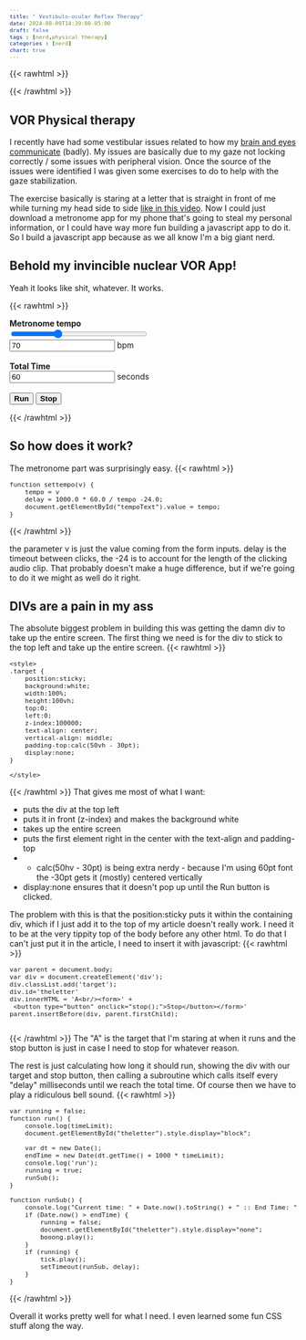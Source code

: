 ```yaml
---
title: " Vestibulo-ocular Reflex Therapy"
date: 2024-08-09T14:39:00-05:00
draft: false
tags : [nerd,physical therapy]
categories : [nerd]
chart: true
---
```


{{< rawhtml >}}
<style>
    .target {
        font-size:60pt;
        font-weight:bold;
        position:sticky;
        border: none; /* solid 1px red; */
        background:white;
        width:100%;
        height:100vh;
        top:0;
        left:0;
        z-index:100000;
        text-align: center;
        vertical-align: middle;  
        padding-top:calc(50vh - 30pt);
        display:none;
    }

    .target button {
        font-size:12pt;
    }

    label, button {
        font-weight:bold;
    }

    pre {
        font-size:80%;
    }
  </style>
<!--
<div class='target' id="theletter">A
<br>
<form>
<button type="button" onclick="stop();">Stop</button>
</form>
</div>
-->
{{< /rawhtml >}}

## VOR Physical therapy

I recently have had some vestibular issues related to how my [brain and eyes communicate](https://www.physio-pedia.com/Vestibulo-Ocular_Reflex) (badly). My issues are basically due to my gaze not locking correctly / some issues with peripheral vision. Once the source of the issues were identified I was given some exercises to do to help with the gaze stabilization. 
<!--more--> 

The exercise basically is staring at a letter that is straight in front of me while turning my head side to side
[like in this video](https://youtu.be/Mk7v9r4acQU?t=236). Now I could just download a metronome app for my phone that's going to steal 
my personal information, or I could have way more fun building a javascript app to do it. So I build a javascript app because as we all 
know I'm a big giant nerd.

## Behold my invincible nuclear VOR App!
Yeah it looks like shit, whatever. It works.

{{< rawhtml >}}
<form>
    <!-- <button  type="button" onclick="javascript:runProj();">Run</button > <br/> -->
    <label>Metronome tempo</label><br/>
    <input type="range" min="30" max="150" value="70" class="slider" id="tempo" onchange="settempo(this.value)" style="width:18em">
    <br/>
    <input type="text" id="tempoText" value="70" onchange="settempo2(this.value)"></input> bpm
    <br/>
    <br/>
    <label>Total Time</label><br/>
    <input type="text" id="timelimit" value="60" onchange="setTime(this.value)"></input> seconds
    <br/>
    <br/>
    <button type="button" onclick="run();">Run</button>
    <button type="button" onclick="stop();">Stop</button>
</form>

<script>
    var running = false;
    var timeLimit = 60.0;
    var tempo = 70;
    var delay = 1000.0 * 60.0 / tempo;
    var tick = new Audio('/metronome.mp3');
    var booong = new Audio('/boooong.mp3');
    var endTime = Date.now();
    //audio.play();

    function isNumber(value) {
    return typeof value === 'number';
    }

    function settempo(v) {
        tempo = v
        delay = 1000.0 * 60.0 / tempo - 24.0;
        document.getElementById("tempoText").value = tempo;
    }


    function settempo2(v) {
        tempo = v;
        delay = 1000.0 * 60.0 / tempo - 24.0;
        document.getElementById("tempo").value = tempo;
        //runProj();
    }

    function setTime(v) {
        console.log(v);
        timeLimit = v;
    }    
 
    function run() {
        console.log(timeLimit);
        document.getElementById("theletter").style.display="block";

        var dt = new Date();
        endTime = new Date(dt.getTime() + 1000 * timeLimit);  
        console.log('run');
        running = true;
        runSub();
    }

    function runSub() {
        console.log("Current time: " + Date.now().toString() + " :: End Time: " + endTime.toString() );
        if (Date.now() > endTime) {
            running = false;
            document.getElementById("theletter").style.display="none";
            booong.play();
        }
        if (running) { 
            tick.play();
            setTimeout(runSub, delay);
        } 
    }

    function stop() {
        document.getElementById("theletter").style.display="none";
        running = false;
    }

    function findFirstDescendant(parent, tagname)
    {
        parent = document.getElementById(parent);
        var descendants = parent.getElementsByTagName(tagname);
        if ( descendants.length )
            return descendants[0];
        return null;
    }

    var parent = document.body;  
    var div = document.createElement('div');
    div.classList.add('target');
    div.id='theletter'
    div.innerHTML = 'A<br/><form> <button type="button" onclick="stop();">Stop</button></form>'
    parent.insertBefore(div, parent.firstChild);

</script>

<!--
<div class='target' id="theletter">A
<br>
<form>
<button type="button" onclick="stop();">Stop</button>
</form>
</div>
-->

{{< /rawhtml >}}

## So how does it work?
The metronome part was surprisingly easy. 
{{< rawhtml >}}

<pre>
function settempo(v) {
    tempo = v
    delay = 1000.0 * 60.0 / tempo -24.0;
    document.getElementById("tempoText").value = tempo;
}
</pre>

{{< /rawhtml >}}

the parameter v is just the value coming from the form inputs. delay is the timeout between clicks, the -24 is to account for the 
length of the clicking audio clip. That probably doesn't make a huge difference, but if we're going to do it we might as well do it right.

## DIVs are a pain in my ass
The absolute biggest problem in building this was getting the damn div to take up the entire screen. The first thing we need is for the 
div to stick to the top left and take up the entire screen.
{{< rawhtml >}}

<pre>
&lt;style&gt;
.target {
    position:sticky;
    background:white;
    width:100%;
    height:100vh;
    top:0;
    left:0;
    z-index:100000;
    text-align: center;
    vertical-align: middle;  
    padding-top:calc(50vh - 30pt);
    display:none;
}

&lt;/style&gt;
</pre>

{{< /rawhtml >}}
That gives me most of what I want:
* puts the div at the top left
* puts it in front (z-index) and makes the background white
* takes up the entire screen 
* puts the first element right in the center with the text-align and padding-top
* * calc(50hv - 30pt) is being extra nerdy - because I'm using 60pt font the -30pt gets it (mostly) centered vertically
* display:none ensures that it doesn't pop up until the Run button is clicked.

The problem with this is that the position:sticky puts it within the containing div, which if I just add it to the top of my article 
doesn't really work. I need it to be at the very tippity top of the body before any other html. To do that I can't just put it in the article, I need to insert it with javascript:
{{< rawhtml >}}

<pre>
var parent = document.body;  
var div = document.createElement('div');
div.classList.add('target');
div.id='theletter'
div.innerHTML = 'A&lt;br/&gt;&lt;form&gt;' +
 &lt;button type="button" onclick="stop();"&gt;Stop&lt;/button&gt;&lt;/form&gt;'
parent.insertBefore(div, parent.firstChild);

</pre>

{{< /rawhtml >}}
The "A" is the target that I'm staring at when it runs and the stop button is just in case I need to stop for whatever reason. 

The rest is just calculating how long it should run, showing the div with our target and stop button, then calling a subroutine 
which calls itself every "delay" milliseconds until we reach the total time. Of course then we have to play a ridiculous bell sound.
{{< rawhtml >}}
<pre>
var running = false;
function run() {
    console.log(timeLimit);
    document.getElementById("theletter").style.display="block";

    var dt = new Date();
    endTime = new Date(dt.getTime() + 1000 * timeLimit);  
    console.log('run');
    running = true;
    runSub();
}

function runSub() {
    console.log("Current time: " + Date.now().toString() + " :: End Time: " + endTime.toString() );
    if (Date.now() > endTime) {
        running = false;
        document.getElementById("theletter").style.display="none";
        booong.play();
    }
    if (running) { 
        tick.play();
        setTimeout(runSub, delay);
    } 
}
</pre>
{{< /rawhtml >}}

Overall it works pretty well for what I need. I even learned some fun CSS stuff along the way.


